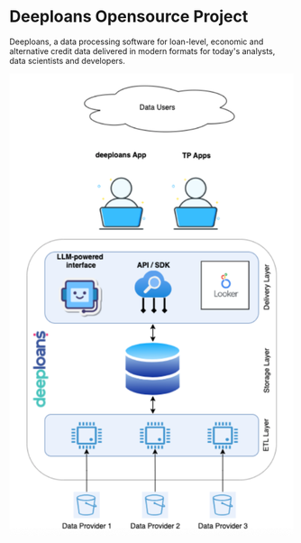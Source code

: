 # Deeploans Opensource Project

Deeploans, a data processing software for loan-level, economic and alternative credit data delivered in modern formats for today's analysts, data scientists and developers.

![overview](deeploans_overview.png "deeploans overview")
